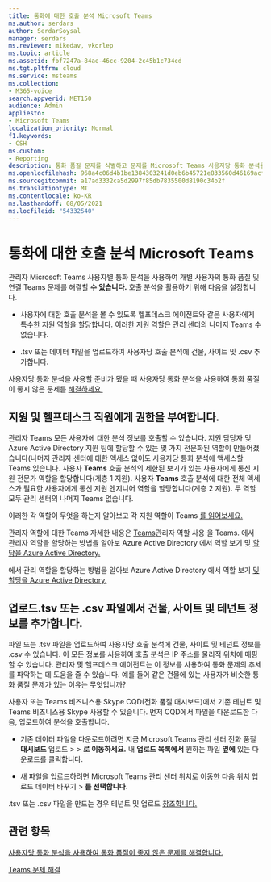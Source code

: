 ```yaml
---
title: 통화에 대한 호출 분석 Microsoft Teams
ms.author: serdars
author: SerdarSoysal
manager: serdars
ms.reviewer: mikedav, vkorlep
ms.topic: article
ms.assetid: fbf7247a-84ae-46cc-9204-2c45b1c734cd
ms.tgt.pltfrm: cloud
ms.service: msteams
ms.collection:
- M365-voice
search.appverid: MET150
audience: Admin
appliesto:
- Microsoft Teams
localization_priority: Normal
f1.keywords:
- CSH
ms.custom:
- Reporting
description: 통화 품질 문제를 식별하고 문제를 Microsoft Teams 사용자당 통화 분석을 설정합니다.
ms.openlocfilehash: 968a4c06d4b1be1384303241d0eb6b45721e833560d46169acf96caa1f18a576
ms.sourcegitcommit: a17ad3332ca5d2997f85db7835500d8190c34b2f
ms.translationtype: MT
ms.contentlocale: ko-KR
ms.lasthandoff: 08/05/2021
ms.locfileid: "54332540"
---
```

# <a name="set-up-call-analytics-for-microsoft-teams"></a>통화에 대한 호출 분석 Microsoft Teams

관리자 Microsoft Teams 사용자별 통화 분석을 사용하여 개별 사용자의 통화 품질 및 연결 Teams 문제를 해결할 **수 있습니다.** 호출 분석을 활용하기 위해 다음을 설정합니다.
  
- 사용자에 대한 호출 분석을 볼 수 있도록 헬프데스크 에이전트와 같은 사용자에게 특수한 지원 역할을 할당합니다. 이러한 지원 역할은 관리 센터의 나머지 Teams 수 없습니다. 
    
- .tsv 또는 데이터 파일을 업로드하여 사용자당 호출 분석에 건물, 사이트 및 .csv 추가합니다.
    
사용자당 통화 분석을 사용할 준비가 됐을 때 사용자당 통화 분석을 사용하여 통화 품질이 좋지 않은 문제를 [해결하세요.](use-call-analytics-to-troubleshoot-poor-call-quality.md)
  
## <a name="give-permission-to-support-and-helpdesk-staff"></a>지원 및 헬프데스크 직원에게 권한을 부여합니다.

관리자 Teams 모든 사용자에 대한 분석 정보를 호출할 수 있습니다. 지원 담당자 및 Azure Active Directory 지원 팀에 할당할 수 있는 몇 가지 전문화된 역할이 만들어졌습니다(나머지 관리자 센터에 대한 액세스 없이도 사용자당 통화 분석에 액세스할 Teams 있습니다. 사용자 **Teams** 호출 분석의 제한된 보기가 있는 사용자에게 통신 지원 전문가 역할을 할당합니다(계층 1 지원). 사용자 **Teams** 호출 분석에 대한 전체 액세스가 필요한 사용자에게 통신 지원 엔지니어 역할을 할당합니다(계층 2 지원). 두 역할 모두 관리 센터의 나머지 Teams 없습니다.

이러한 각 역할이 무엇을 하는지 알아보고 각 지원 역할이 Teams [를 읽어보세요.](use-call-analytics-to-troubleshoot-poor-call-quality.md#what-does-each-teams-support-role-do)

관리자 역할에 대한 Teams 자세한 내용은 [Teams](using-admin-roles.md)관리자 역할 사용 을 Teams. 에서 관리자 역할을 할당하는 방법을 알아보 Azure Active Directory 에서 역할 보기 및 [할당을 Azure Active Directory.](/Azure/active-directory/users-groups-roles/directory-manage-roles-portal)

에서 관리 역할을 할당하는 방법을 알아보 Azure Active Directory 에서 역할 보기 [및 할당을 Azure Active Directory.](/azure/active-directory/users-groups-roles/directory-manage-roles-portal)

## <a name="upload-a-tsv-or-csv-file-to-add-building-site-and-tenant-information"></a>업로드.tsv 또는 .csv 파일에서 건물, 사이트 및 테넌트 정보를 추가합니다.

파일 또는 .tsv 파일을 업로드하여 사용자당 호출 분석에 건물, 사이트 및 테넌트 정보를 .csv 수 있습니다. 이 모든 정보를 사용하여 호출 분석은 IP 주소를 물리적 위치에 매핑할 수 있습니다. 관리자 및 헬프데스크 에이전트는 이 정보를 사용하여 통화 문제의 추세를 파악하는 데 도움을 줄 수 있습니다. 예를 들어 같은 건물에 있는 사용자가 비슷한 통화 품질 문제가 있는 이유는 무엇입니까? 

사용자 또는 Teams 비즈니스용 Skype CQD(전화 품질 대시보드)에서 기존 테넌트 및 Teams 비즈니스용 Skype 사용할 수 있습니다. 먼저 CQD에서 파일을 다운로드한 다음, 업로드하여 분석을 호출합니다. 

- 기존 데이터 파일을 다운로드하려면 지금 Microsoft Teams 관리 센터 전화 품질 **대시보드** 업로드  >    >  **로 이동하세요.** 내 **업로드 목록에서** 원하는 파일 **옆에** 있는 다운로드를 클릭합니다. 

- 새 파일을 업로드하려면 Microsoft Teams 관리 센터 위치로 이동한 다음 위치 업로드 데이터 바꾸기  >   **를 선택합니다.** 
  
.tsv 또는 .csv 파일을 만드는 경우 테넌트 및 업로드 [참조합니다.](CQD-upload-tenant-building-data.md)
  
## <a name="related-topics"></a>관련 항목

[사용자당 통화 분석을 사용하여 통화 품질이 좋지 않은 문제를 해결합니다.](use-call-analytics-to-troubleshoot-poor-call-quality.md)

[Teams 문제 해결](/MicrosoftTeams/troubleshoot/teams)